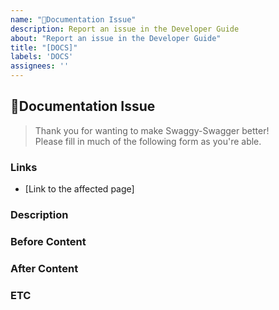```yaml
---
name: "📕Documentation Issue"
description: Report an issue in the Developer Guide
about: "Report an issue in the Developer Guide"
title: "[DOCS]"
labels: 'DOCS'
assignees: ''
---
```


## 📕Documentation Issue
> Thank you for wanting to make Swaggy-Swagger better!  
> Please fill in much of the following form as you're able.

### Links
<!-- Include links to the affected documentation page(s). Example: https://github.com/YourRepo/docs/main/README.md -->
  - [Link to the affected page]


### Description
<!-- A clear and concise description of the issue. Describe what is wrong or what needs to be corrected. -->


### Before Content
<!-- Describe the state of the documentation before the change. Including screenshots or examples might be helpful. -->


### After Content 
<!-- Describe the state of the documentation after the change. Including screenshots or examples might be helpful. -->


### ETC
